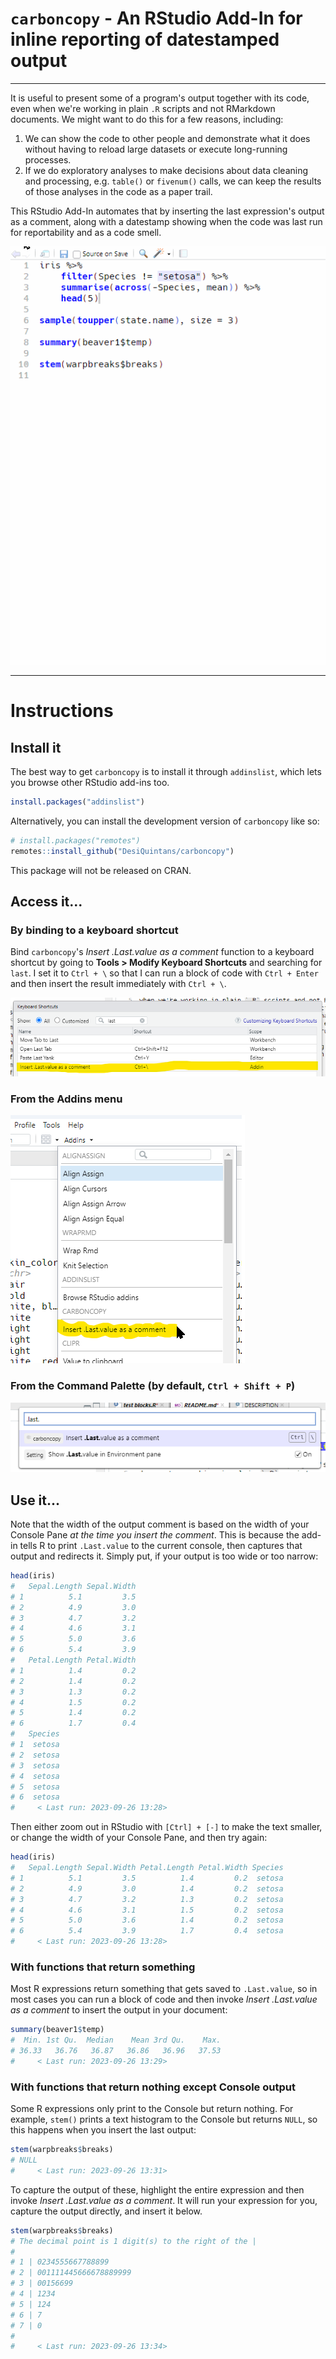 # `carboncopy` - An RStudio Add-In for inline reporting of datestamped output

--------------------------------------------------------------------------------

It is useful to present some of a program's output together with its code, even
when we're working in plain `.R` scripts and not RMarkdown documents. We might
want to do this for a few reasons, including:

1. We can show the code to other people and demonstrate what it does without
   having to reload large datasets or execute long-running processes.
2. If we do exploratory analyses to make decisions about data cleaning and
   processing, e.g. `table()` or `fivenum()` calls, we can keep the results of
   those analyses in the code as a paper trail.
   
This RStudio Add-In automates that by inserting the last expression's output as 
a comment, along with a datestamp showing when the code was last run for 
reportability and as a code smell.

![](https://github.com/DesiQuintans/carboncopy/blob/main/readme_files/demo_gif.gif?raw=true)

--------------------------------------------------------------------------------

# Instructions

## Install it

The best way to get `carboncopy` is to install it through `addinslist`, which lets
you browse other RStudio add-ins too.

```r
install.packages("addinslist")
```

Alternatively, you can install the development version of `carboncopy` like so:

``` r
# install.packages("remotes")
remotes::install_github("DesiQuintans/carboncopy")
```

This package will not be released on CRAN.



## Access it...

### By binding to a keyboard shortcut

Bind `carboncopy`'s _Insert .Last.value as a comment_ function to a keyboard 
shortcut by going to **Tools > Modify Keyboard Shortcuts** and searching for 
`last`. I set it to `Ctrl + \` so that I can run a block of code with 
`Ctrl + Enter` and then insert the result immediately with `Ctrl + \`.

![](https://github.com/DesiQuintans/carboncopy/blob/main/readme_files/keyboard_bindings.png?raw=true)

### From the Addins menu

![](https://github.com/DesiQuintans/carboncopy/blob/main/readme_files/addins_menu.png?raw=true)

### From the Command Palette (by default, `Ctrl + Shift + P`)

![](https://github.com/DesiQuintans/carboncopy/blob/main/readme_files/command_palette.png?raw=true)


## Use it...

Note that the width of the output comment is based on the width of your Console
Pane *at the time you insert the comment*. This is because the add-in tells R to
print `.Last.value` to the current console, then captures that output and
redirects it. Simply put, if your output is too wide or too narrow:

``` r
head(iris)
#   Sepal.Length Sepal.Width
# 1          5.1         3.5
# 2          4.9         3.0
# 3          4.7         3.2
# 4          4.6         3.1
# 5          5.0         3.6
# 6          5.4         3.9
#   Petal.Length Petal.Width
# 1          1.4         0.2
# 2          1.4         0.2
# 3          1.3         0.2
# 4          1.5         0.2
# 5          1.4         0.2
# 6          1.7         0.4
#   Species
# 1  setosa
# 2  setosa
# 3  setosa
# 4  setosa
# 5  setosa
# 6  setosa
#     < Last run: 2023-09-26 13:28>
```

Then either zoom out in RStudio with `[Ctrl] + [-]` to make the text smaller, or change the width of your Console Pane, and then try again:

``` r
head(iris)
#   Sepal.Length Sepal.Width Petal.Length Petal.Width Species
# 1          5.1         3.5          1.4         0.2  setosa
# 2          4.9         3.0          1.4         0.2  setosa
# 3          4.7         3.2          1.3         0.2  setosa
# 4          4.6         3.1          1.5         0.2  setosa
# 5          5.0         3.6          1.4         0.2  setosa
# 6          5.4         3.9          1.7         0.4  setosa
#     < Last run: 2023-09-26 13:28>
```


### With functions that return something

Most R expressions return something that gets saved to `.Last.value`, so in most
cases you can run a block of code and then invoke _Insert .Last.value as a
comment_ to insert the output in your document:

``` r
summary(beaver1$temp)
#  Min. 1st Qu.  Median    Mean 3rd Qu.    Max. 
# 36.33   36.76   36.87   36.86   36.96   37.53 
#     < Last run: 2023-09-26 13:29>
```

### With functions that return nothing except Console output

Some R expressions only print to the Console but return nothing. For example, 
`stem()` prints a text histogram to the Console but returns `NULL`, so this 
happens when you insert the last output:

``` r
stem(warpbreaks$breaks)
# NULL
#     < Last run: 2023-09-26 13:31>
```

To capture the output of these, highlight the entire expression and then invoke 
_Insert .Last.value as a comment_. It will run your expression for you, capture 
the output directly, and insert it below.

``` r
stem(warpbreaks$breaks)
# The decimal point is 1 digit(s) to the right of the |
# 
# 1 | 0234555667788899
# 2 | 001111445666678889999
# 3 | 00156699
# 4 | 1234
# 5 | 124
# 6 | 7
# 7 | 0
# 
#     < Last run: 2023-09-26 13:34>
```
